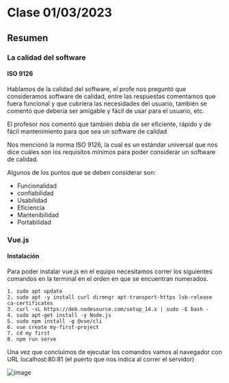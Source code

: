 # Clase 01/03/2023 #
## Resumen ##

### La calidad del software ###

#### ISO 9126 ####

Hablamos de la calidad del software, el profe nos preguntó que consideramos software de calidad, entre las respuestas comentamos que fuera funcional y que cubriera las necesidades del usuario, también se comentó que debería ser amigable y fácil de usar para el usuario, etc.

El profesor nos comentó que también debía de ser eficiente, rápido y  de fácil mantenimiento para que sea un software de calidad

Nos mencionó la norma ISO 9126, la cual es un estándar universal que nos dice cuáles son los requisitos mínimos para poder considerar un software de calidad.

Algunos de los puntos que se deben considerar son:

- Funcionalidad 
- confiabilidad
- Usabilidad
- Eficiencia
- Mantenibilidad
- Portabilidad

### Vue.js ###

#### Instalación ####

Para poder instalar vue.js en el equipo necesitamos correr los siguientes comandos en la terminal en el orden en que se encuentran numerados.

    1. sudo apt update
    2. sudo apt -y install curl dirmngr apt-transport-https lsb-release ca-certificates
    3. curl -sL https://deb.nodesource.com/setup_14.x | sudo -E bash -
    4. sudo apt-get install -y Node.js
    5. sudo npm install -g @vue/cli
    6. vue create my-first-project
    7. cd my first
    8. npm run serve

Una vez que concluimos de ejecutar los comandos vamos al navegador con URL localhost:80:81 (el puerto que nos indica al correr el servidor)

![image](https://user-images.githubusercontent.com/123017277/222312526-b7aedaa7-3590-4f13-b329-ce2df376076d.png)
